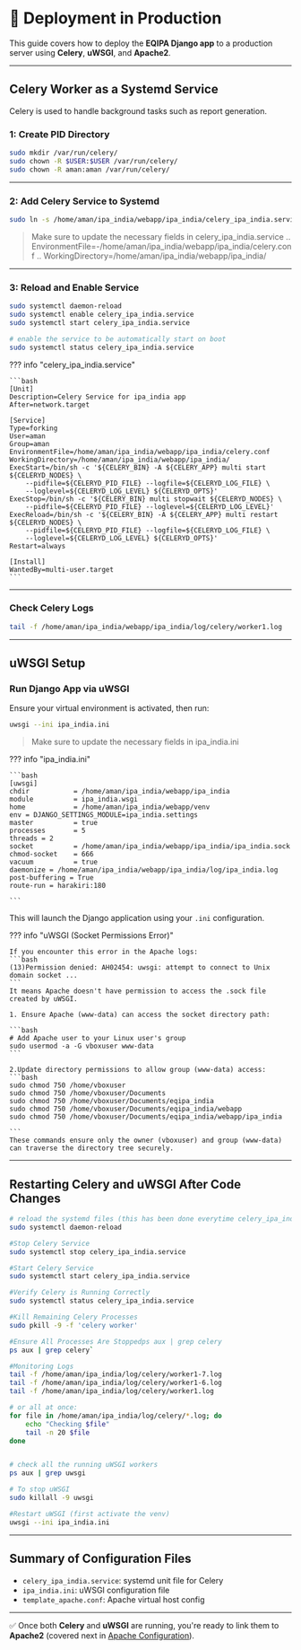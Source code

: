 # 🚀 Deployment in Production

This guide covers how to deploy the **EQIPA Django app** to a production server using **Celery**, **uWSGI**, and **Apache2**.

---

## Celery Worker as a Systemd Service

Celery is used to handle background tasks such as report generation.

### 1: Create PID Directory

```bash
sudo mkdir /var/run/celery/
sudo chown -R $USER:$USER /var/run/celery/
sudo chown -R aman:aman /var/run/celery/
```

---

### 2: Add Celery Service to Systemd

```bash
sudo ln -s /home/aman/ipa_india/webapp/ipa_india/celery_ipa_india.service /etc/systemd/system
```

> Make sure to update the necessary fields in celery_ipa_india.service
.. EnvironmentFile=-/home/aman/ipa_india/webapp/ipa_india/celery.conf
.. WorkingDirectory=/home/aman/ipa_india/webapp/ipa_india/

---

### 3: Reload and Enable Service

```bash
sudo systemctl daemon-reload
sudo systemctl enable celery_ipa_india.service
sudo systemctl start celery_ipa_india.service

# enable the service to be automatically start on boot
sudo systemctl status celery_ipa_india.service
```

??? info "celery_ipa_india.service"

    ```bash
    [Unit]
    Description=Celery Service for ipa_india app
    After=network.target

    [Service]
    Type=forking
    User=aman
    Group=aman
    EnvironmentFile=/home/aman/ipa_india/webapp/ipa_india/celery.conf
    WorkingDirectory=/home/aman/ipa_india/webapp/ipa_india/
    ExecStart=/bin/sh -c '${CELERY_BIN} -A ${CELERY_APP} multi start ${CELERYD_NODES} \
        --pidfile=${CELERYD_PID_FILE} --logfile=${CELERYD_LOG_FILE} \
        --loglevel=${CELERYD_LOG_LEVEL} ${CELERYD_OPTS}'
    ExecStop=/bin/sh -c '${CELERY_BIN} multi stopwait ${CELERYD_NODES} \
        --pidfile=${CELERYD_PID_FILE} --loglevel=${CELERYD_LOG_LEVEL}'
    ExecReload=/bin/sh -c '${CELERY_BIN} -A ${CELERY_APP} multi restart ${CELERYD_NODES} \
        --pidfile=${CELERYD_PID_FILE} --logfile=${CELERYD_LOG_FILE} \
        --loglevel=${CELERYD_LOG_LEVEL} ${CELERYD_OPTS}'
    Restart=always

    [Install]
    WantedBy=multi-user.target
    ```


---

### Check Celery Logs

```bash
tail -f /home/aman/ipa_india/webapp/ipa_india/log/celery/worker1.log
```

---

## uWSGI Setup

### Run Django App via uWSGI

Ensure your virtual environment is activated, then run:

```bash
uwsgi --ini ipa_india.ini
```
> Make sure to update the necessary fields in ipa_india.ini


??? info "ipa_india.ini"

    ```bash
    [uwsgi]
    chdir           = /home/aman/ipa_india/webapp/ipa_india
    module          = ipa_india.wsgi
    home            = /home/aman/ipa_india/webapp/venv
    env = DJANGO_SETTINGS_MODULE=ipa_india.settings
    master          = true
    processes       = 5
    threads = 2
    socket          = /home/aman/ipa_india/webapp/ipa_india/ipa_india.sock
    chmod-socket    = 666
    vacuum          = true
    daemonize = /home/aman/ipa_india/webapp/ipa_india/log/ipa_india.log
    post-buffering = True
    route-run = harakiri:180

    ```


This will launch the Django application using your `.ini` configuration.



??? info "uWSGI (Socket Permissions Error)"

    If you encounter this error in the Apache logs:
    ```bash
    (13)Permission denied: AH02454: uwsgi: attempt to connect to Unix domain socket ...
    ```
    It means Apache doesn't have permission to access the .sock file created by uWSGI.

    1. Ensure Apache (www-data) can access the socket directory path:

    ```bash
    # Add Apache user to your Linux user's group
    sudo usermod -a -G vboxuser www-data
    ```

    2.Update directory permissions to allow group (www-data) access:
    ```bash
    sudo chmod 750 /home/vboxuser
    sudo chmod 750 /home/vboxuser/Documents
    sudo chmod 750 /home/vboxuser/Documents/eqipa_india
    sudo chmod 750 /home/vboxuser/Documents/eqipa_india/webapp
    sudo chmod 750 /home/vboxuser/Documents/eqipa_india/webapp/ipa_india

    ```
    These commands ensure only the owner (vboxuser) and group (www-data) can traverse the directory tree securely.
   


---

## Restarting Celery and uWSGI After Code Changes

```bash
# reload the systemd files (this has been done everytime celery_ipa_india.service is changed)
sudo systemctl daemon-reload

#Stop Celery Service
sudo systemctl stop celery_ipa_india.service

#Start Celery Service
sudo systemctl start celery_ipa_india.service

#Verify Celery is Running Correctly
sudo systemctl status celery_ipa_india.service

#Kill Remaining Celery Processes
sudo pkill -9 -f 'celery worker'

#Ensure All Processes Are Stoppedps aux | grep celery
ps aux | grep celery`

#Monitoring Logs
tail -f /home/aman/ipa_india/log/celery/worker1-7.log
tail -f /home/aman/ipa_india/log/celery/worker1-6.log
tail -f /home/aman/ipa_india/log/celery/worker1.log

# or all at once:
for file in /home/aman/ipa_india/log/celery/*.log; do
    echo "Checking $file"
    tail -n 20 $file
done


# check all the running uWSGI workers
ps aux | grep uwsgi

# To stop uWSGI
sudo killall -9 uwsgi

#Restart uWSGI (first activate the venv)
uwsgi --ini ipa_india.ini
```

---

## Summary of Configuration Files

- `celery_ipa_india.service`: systemd unit file for Celery
- `ipa_india.ini`: uWSGI configuration file
- `template_apache.conf`: Apache virtual host config

---

✅ Once both **Celery** and **uWSGI** are running, you're ready to link them to **Apache2** (covered next in [Apache Configuration](apache.md)).
